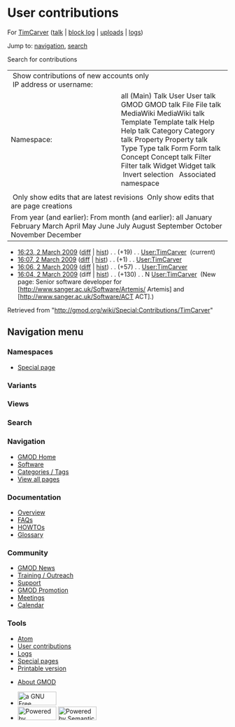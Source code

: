 <div id="mw-page-base" class="noprint">

</div>

<div id="mw-head-base" class="noprint">

</div>

<div id="content" class="mw-body" role="main">

<span id="top"></span>

<div id="mw-js-message" style="display:none;">

</div>



# <span dir="auto">User contributions</span>

<div id="bodyContent">

<div id="contentSub">

For [TimCarver](/wiki/User:TimCarver "User:TimCarver") (<a
href="/mediawiki/index.php?title=User_talk:TimCarver&amp;action=edit&amp;redlink=1"
class="new" title="User talk:TimCarver (page does not exist)">talk</a>
\| [block
log](/mediawiki/index.php?title=Special:Log/block&page=User%3ATimCarver "Special:Log/block")
\|
[uploads](/wiki/Special:ListFiles/TimCarver "Special:ListFiles/TimCarver")
\| [logs](/wiki/Special:Log/TimCarver "Special:Log/TimCarver"))

</div>

<div id="jump-to-nav" class="mw-jump">

Jump to: [navigation](#mw-navigation), [search](#p-search)

</div>

<div id="mw-content-text">

Search for contributions

<table class="mw-contributions-table">
<colgroup>
<col style="width: 50%" />
<col style="width: 50%" />
</colgroup>
<tbody>
<tr class="odd">
<td colspan="2"> Show contributions of new accounts only<br />
 IP address or username:</td>
</tr>
<tr class="even">
<td class="mw-label">Namespace:</td>
<td>all (Main) Talk User User talk GMOD GMOD talk File File talk
MediaWiki MediaWiki talk Template Template talk Help Help talk Category
Category talk Property Property talk Type Type talk Form Form talk
Concept Concept talk Filter Filter talk Widget Widget talk  
 Invert selection 
 Associated namespace </td>
</tr>
<tr class="odd">
<td colspan="2"></td>
</tr>
<tr class="even">
<td colspan="2"> Only show edits that are latest revisions
 Only show edits that are page creations</td>
</tr>
<tr class="odd">
<td colspan="2">From year (and earlier): From month (and earlier): all
January February March April May June July August September October
November December</td>
</tr>
</tbody>
</table>

- <a href="/mediawiki/index.php?title=User:TimCarver&amp;oldid=7856"
  class="mw-changeslist-date" title="User:TimCarver">16:23, 2 March
  2009</a>
  ([diff](/mediawiki/index.php?title=User:TimCarver&diff=prev&oldid=7856 "User:TimCarver")
  \|
  [hist](/mediawiki/index.php?title=User:TimCarver&action=history "User:TimCarver"))
  <span class="mw-changeslist-separator">. .</span>
  <span class="mw-plusminus-pos" dir="ltr"
  title="207 bytes after change">(+19)</span>‎
  <span class="mw-changeslist-separator">. .</span>
  <a href="/wiki/User:TimCarver" class="mw-contributions-title"
  title="User:TimCarver">User:TimCarver</a> ‎
  <span class="mw-uctop">(current)</span>
- <a href="/mediawiki/index.php?title=User:TimCarver&amp;oldid=7855"
  class="mw-changeslist-date" title="User:TimCarver">16:07, 2 March
  2009</a>
  ([diff](/mediawiki/index.php?title=User:TimCarver&diff=prev&oldid=7855 "User:TimCarver")
  \|
  [hist](/mediawiki/index.php?title=User:TimCarver&action=history "User:TimCarver"))
  <span class="mw-changeslist-separator">. .</span>
  <span class="mw-plusminus-pos" dir="ltr"
  title="188 bytes after change">(+1)</span>‎
  <span class="mw-changeslist-separator">. .</span>
  <a href="/wiki/User:TimCarver" class="mw-contributions-title"
  title="User:TimCarver">User:TimCarver</a> ‎
- <a href="/mediawiki/index.php?title=User:TimCarver&amp;oldid=7854"
  class="mw-changeslist-date" title="User:TimCarver">16:06, 2 March
  2009</a>
  ([diff](/mediawiki/index.php?title=User:TimCarver&diff=prev&oldid=7854 "User:TimCarver")
  \|
  [hist](/mediawiki/index.php?title=User:TimCarver&action=history "User:TimCarver"))
  <span class="mw-changeslist-separator">. .</span>
  <span class="mw-plusminus-pos" dir="ltr"
  title="187 bytes after change">(+57)</span>‎
  <span class="mw-changeslist-separator">. .</span>
  <a href="/wiki/User:TimCarver" class="mw-contributions-title"
  title="User:TimCarver">User:TimCarver</a> ‎
- <a href="/mediawiki/index.php?title=User:TimCarver&amp;oldid=7853"
  class="mw-changeslist-date" title="User:TimCarver">16:04, 2 March
  2009</a> (diff \|
  [hist](/mediawiki/index.php?title=User:TimCarver&action=history "User:TimCarver"))
  <span class="mw-changeslist-separator">. .</span>
  <span class="mw-plusminus-pos" dir="ltr"
  title="130 bytes after change">(+130)</span>‎
  <span class="mw-changeslist-separator">. .</span> N
  <a href="/wiki/User:TimCarver" class="mw-contributions-title"
  title="User:TimCarver">User:TimCarver</a> ‎ <span class="comment">(New
  page: Senior software developer for
  \[http://www.sanger.ac.uk/Software/Artemis/ Artemis\] and
  \[http://www.sanger.ac.uk/Software/ACT ACT\].)</span>

</div>

<div class="printfooter">

Retrieved from "<http://gmod.org/wiki/Special:Contributions/TimCarver>"

</div>

<div id="catlinks" class="catlinks catlinks-allhidden">

</div>

<div class="visualClear">

</div>

</div>

</div>

<div id="mw-navigation">

## Navigation menu

<div id="mw-head">



<div id="left-navigation">

<div id="p-namespaces" class="vectorTabs" role="navigation"
aria-labelledby="p-namespaces-label">

### Namespaces

- <span id="ca-nstab-special">[Special
  page](/wiki/Special:Contributions/TimCarver "This is a special page, you cannot edit the page itself")</span>

</div>

<div id="p-variants" class="vectorMenu emptyPortlet" role="navigation"
aria-labelledby="p-variants-label">

### 

### Variants[](#)

<div class="menu">

</div>

</div>

</div>

<div id="right-navigation">

<div id="p-views" class="vectorTabs emptyPortlet" role="navigation"
aria-labelledby="p-views-label">

### Views

</div>



</div>

<div id="p-search" role="search">

### Search

<div id="simpleSearch">

</div>

</div>

</div>

</div>

<div id="mw-panel">

<div id="p-logo" role="banner">

<a href="/wiki/Main_Page"
style="background-image: url(http://gmod.org/images/GMOD-cogs.png);"
title="Visit the main page"></a>

</div>

<div id="p-Navigation" class="portal" role="navigation"
aria-labelledby="p-Navigation-label">

### Navigation

<div class="body">

- <span id="n-GMOD-Home">[GMOD Home](/wiki/Main_Page)</span>
- <span id="n-Software">[Software](/wiki/GMOD_Components)</span>
- <span id="n-Categories-.2F-Tags">[Categories /
  Tags](/wiki/Categories)</span>
- <span id="n-View-all-pages">[View all
  pages](/wiki/Special:AllPages)</span>

</div>

</div>

<div id="p-Documentation" class="portal" role="navigation"
aria-labelledby="p-Documentation-label">

### Documentation

<div class="body">

- <span id="n-Overview">[Overview](/wiki/Overview)</span>
- <span id="n-FAQs">[FAQs](/wiki/Category:FAQ)</span>
- <span id="n-HOWTOs">[HOWTOs](/wiki/Category:HOWTO)</span>
- <span id="n-Glossary">[Glossary](/wiki/Glossary)</span>

</div>

</div>

<div id="p-Community" class="portal" role="navigation"
aria-labelledby="p-Community-label">

### Community

<div class="body">

- <span id="n-GMOD-News">[GMOD News](/wiki/GMOD_News)</span>
- <span id="n-Training-.2F-Outreach">[Training /
  Outreach](/wiki/Training_and_Outreach)</span>
- <span id="n-Support">[Support](/wiki/Support)</span>
- <span id="n-GMOD-Promotion">[GMOD
  Promotion](/wiki/GMOD_Promotion)</span>
- <span id="n-Meetings">[Meetings](/wiki/Meetings)</span>
- <span id="n-Calendar">[Calendar](/wiki/Calendar)</span>

</div>

</div>

<div id="p-tb" class="portal" role="navigation"
aria-labelledby="p-tb-label">

### Tools

<div class="body">

- <span id="feedlinks"><a
  href="http://gmod.org/mediawiki/index.php?title=Special:Contributions/TimCarver&amp;feed=atom"
  id="feed-atom" class="feedlink" rel="alternate"
  type="application/atom+xml" title="Atom feed for this page">Atom</a></span>
- <span id="t-contributions">[User
  contributions](/wiki/Special:Contributions/TimCarver "A list of contributions of this user")</span>
- <span id="t-log">[Logs](/wiki/Special:Log/TimCarver)</span>
- <span id="t-specialpages"><a href="/wiki/Special:SpecialPages" accesskey="q"
  title="A list of all special pages [q]">Special pages</a></span>
- <span id="t-print"><a
  href="/mediawiki/index.php?title=Special:Contributions/TimCarver&amp;printable=yes"
  rel="alternate" accesskey="p"
  title="Printable version of this page [p]">Printable version</a></span>

</div>

</div>

</div>

</div>

<div id="footer" role="contentinfo">

- <span id="footer-places-about">[About
  GMOD](/wiki/GMOD:About "GMOD:About")</span>

<!-- -->

- <span id="footer-copyrightico">[<img src="http://www.gnu.org/graphics/gfdl-logo-small.png" width="88"
  height="31" alt="a GNU Free Documentation License" />](http://www.gnu.org/licenses/fdl-1.3.html)</span>
- <span id="footer-poweredbyico">[<img src="/mediawiki/skins/common/images/poweredby_mediawiki_88x31.png"
  width="88" height="31" alt="Powered by MediaWiki" />](//www.mediawiki.org/)
  [<img
  src="/mediawiki/extensions/SemanticMediaWiki/includes/../resources/images/smw_button.png"
  width="88" height="31" alt="Powered by Semantic MediaWiki" />](https://www.semantic-mediawiki.org/wiki/Semantic_MediaWiki)</span>

<div style="clear:both">

</div>

</div>
